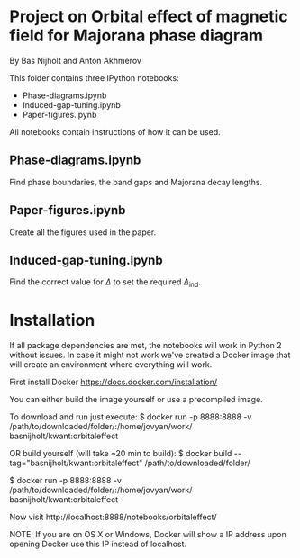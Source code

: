 # Project on Orbital effect of magnetic field for Majorana phase diagram

By Bas Nijholt and Anton Akhmerov


This folder contains three IPython notebooks:
* Phase-diagrams.ipynb
* Induced-gap-tuning.ipynb
* Paper-figures.ipynb

All notebooks contain instructions of how it can be used.

## Phase-diagrams.ipynb
Find phase boundaries, the band gaps and Majorana decay lengths.

## Paper-figures.ipynb
Create all the figures used in the paper.

## Induced-gap-tuning.ipynb
Find the correct value for $\Delta$ to set the required $\Delta_\textrm{ind}$.


# Installation
If all package dependencies are met, the notebooks will work in Python 2 without
issues. In case it might not work we've created a Docker image that will create
an environment where everything will work.

First install Docker https://docs.docker.com/installation/

You can either build the image yourself or use a precompiled image.

To download and run just execute:
$ docker run -p 8888:8888 -v /path/to/downloaded/folder/:/home/jovyan/work/ basnijholt/kwant:orbitaleffect

OR build yourself (will take ~20 min to build):
$ docker build --tag="basnijholt/kwant:orbitaleffect" /path/to/downloaded/folder/

$ docker run -p 8888:8888 -v /path/to/downloaded/folder/:/home/jovyan/work/ basnijholt/kwant:orbitaleffect

Now visit http://localhost:8888/notebooks/orbitaleffect/

NOTE: If you are on OS X or Windows, Docker will show a IP address upon opening Docker
use this IP instead of localhost.

